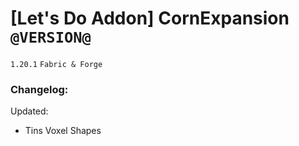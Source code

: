 # [Let's Do Addon] CornExpansion `@VERSION@`
`1.20.1` `Fabric & Forge`
### Changelog:

Updated:
* Tins Voxel Shapes
